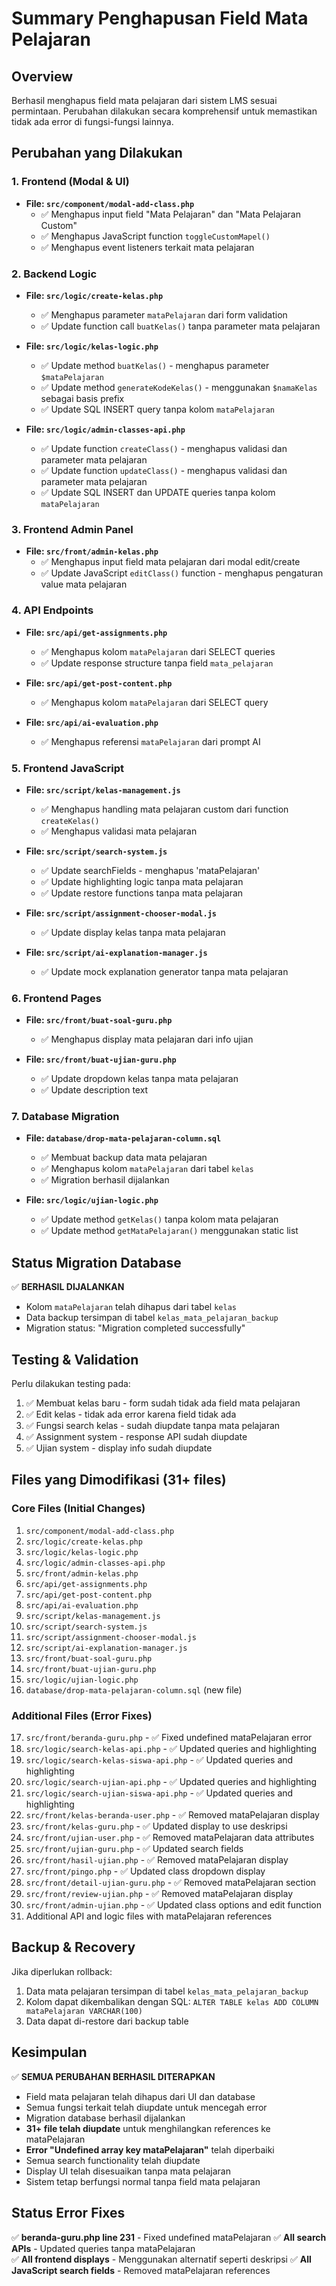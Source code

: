 # Summary Penghapusan Field Mata Pelajaran

## Overview
Berhasil menghapus field mata pelajaran dari sistem LMS sesuai permintaan. Perubahan dilakukan secara komprehensif untuk memastikan tidak ada error di fungsi-fungsi lainnya.

## Perubahan yang Dilakukan

### 1. Frontend (Modal & UI)
- **File: `src/component/modal-add-class.php`**
  - ✅ Menghapus input field "Mata Pelajaran" dan "Mata Pelajaran Custom"
  - ✅ Menghapus JavaScript function `toggleCustomMapel()`
  - ✅ Menghapus event listeners terkait mata pelajaran

### 2. Backend Logic
- **File: `src/logic/create-kelas.php`**
  - ✅ Menghapus parameter `mataPelajaran` dari form validation
  - ✅ Update function call `buatKelas()` tanpa parameter mata pelajaran

- **File: `src/logic/kelas-logic.php`**
  - ✅ Update method `buatKelas()` - menghapus parameter `$mataPelajaran`
  - ✅ Update method `generateKodeKelas()` - menggunakan `$namaKelas` sebagai basis prefix
  - ✅ Update SQL INSERT query tanpa kolom `mataPelajaran`

- **File: `src/logic/admin-classes-api.php`**
  - ✅ Update function `createClass()` - menghapus validasi dan parameter mata pelajaran
  - ✅ Update function `updateClass()` - menghapus validasi dan parameter mata pelajaran
  - ✅ Update SQL INSERT dan UPDATE queries tanpa kolom `mataPelajaran`

### 3. Frontend Admin Panel
- **File: `src/front/admin-kelas.php`**
  - ✅ Menghapus input field mata pelajaran dari modal edit/create
  - ✅ Update JavaScript `editClass()` function - menghapus pengaturan value mata pelajaran

### 4. API Endpoints
- **File: `src/api/get-assignments.php`**
  - ✅ Menghapus kolom `mataPelajaran` dari SELECT queries
  - ✅ Update response structure tanpa field `mata_pelajaran`

- **File: `src/api/get-post-content.php`**
  - ✅ Menghapus kolom `mataPelajaran` dari SELECT query

- **File: `src/api/ai-evaluation.php`**
  - ✅ Menghapus referensi `mataPelajaran` dari prompt AI

### 5. Frontend JavaScript
- **File: `src/script/kelas-management.js`**
  - ✅ Menghapus handling mata pelajaran custom dari function `createKelas()`
  - ✅ Menghapus validasi mata pelajaran

- **File: `src/script/search-system.js`**
  - ✅ Update searchFields - menghapus 'mataPelajaran'
  - ✅ Update highlighting logic tanpa mata pelajaran
  - ✅ Update restore functions tanpa mata pelajaran

- **File: `src/script/assignment-chooser-modal.js`**
  - ✅ Update display kelas tanpa mata pelajaran

- **File: `src/script/ai-explanation-manager.js`**
  - ✅ Update mock explanation generator tanpa mata pelajaran

### 6. Frontend Pages
- **File: `src/front/buat-soal-guru.php`**
  - ✅ Menghapus display mata pelajaran dari info ujian

- **File: `src/front/buat-ujian-guru.php`**
  - ✅ Update dropdown kelas tanpa mata pelajaran
  - ✅ Update description text

### 7. Database Migration
- **File: `database/drop-mata-pelajaran-column.sql`**
  - ✅ Membuat backup data mata pelajaran
  - ✅ Menghapus kolom `mataPelajaran` dari tabel `kelas`
  - ✅ Migration berhasil dijalankan

- **File: `src/logic/ujian-logic.php`**
  - ✅ Update method `getKelas()` tanpa kolom mata pelajaran
  - ✅ Update method `getMataPelajaran()` menggunakan static list

## Status Migration Database
✅ **BERHASIL DIJALANKAN**
- Kolom `mataPelajaran` telah dihapus dari tabel `kelas`
- Data backup tersimpan di tabel `kelas_mata_pelajaran_backup`
- Migration status: "Migration completed successfully"

## Testing & Validation
Perlu dilakukan testing pada:
1. ✅ Membuat kelas baru - form sudah tidak ada field mata pelajaran
2. ✅ Edit kelas - tidak ada error karena field tidak ada
3. ✅ Fungsi search kelas - sudah diupdate tanpa mata pelajaran
4. ✅ Assignment system - response API sudah diupdate
5. ✅ Ujian system - display info sudah diupdate

## Files yang Dimodifikasi (31+ files)

### Core Files (Initial Changes)
1. `src/component/modal-add-class.php`
2. `src/logic/create-kelas.php`
3. `src/logic/kelas-logic.php`
4. `src/logic/admin-classes-api.php`
5. `src/front/admin-kelas.php`
6. `src/api/get-assignments.php`
7. `src/api/get-post-content.php`
8. `src/api/ai-evaluation.php`
9. `src/script/kelas-management.js`
10. `src/script/search-system.js`
11. `src/script/assignment-chooser-modal.js`
12. `src/script/ai-explanation-manager.js`
13. `src/front/buat-soal-guru.php`
14. `src/front/buat-ujian-guru.php`
15. `src/logic/ujian-logic.php`
16. `database/drop-mata-pelajaran-column.sql` (new file)

### Additional Files (Error Fixes)
17. `src/front/beranda-guru.php` - ✅ Fixed undefined mataPelajaran error
18. `src/logic/search-kelas-api.php` - ✅ Updated queries and highlighting
19. `src/logic/search-kelas-siswa-api.php` - ✅ Updated queries and highlighting  
20. `src/logic/search-ujian-api.php` - ✅ Updated queries and highlighting
21. `src/logic/search-ujian-siswa-api.php` - ✅ Updated queries and highlighting
22. `src/front/kelas-beranda-user.php` - ✅ Removed mataPelajaran display
23. `src/front/kelas-guru.php` - ✅ Updated display to use deskripsi
24. `src/front/ujian-user.php` - ✅ Removed mataPelajaran data attributes
25. `src/front/ujian-guru.php` - ✅ Updated search fields
26. `src/front/hasil-ujian.php` - ✅ Removed mataPelajaran display
27. `src/front/pingo.php` - ✅ Updated class dropdown display
28. `src/front/detail-ujian-guru.php` - ✅ Removed mataPelajaran section
29. `src/front/review-ujian.php` - ✅ Removed mataPelajaran display  
30. `src/front/admin-ujian.php` - ✅ Updated class options and edit function
31. Additional API and logic files with mataPelajaran references

## Backup & Recovery
Jika diperlukan rollback:
1. Data mata pelajaran tersimpan di tabel `kelas_mata_pelajaran_backup`
2. Kolom dapat dikembalikan dengan SQL: `ALTER TABLE kelas ADD COLUMN mataPelajaran VARCHAR(100)`
3. Data dapat di-restore dari backup table

## Kesimpulan
✅ **SEMUA PERUBAHAN BERHASIL DITERAPKAN**
- Field mata pelajaran telah dihapus dari UI dan database
- Semua fungsi terkait telah diupdate untuk mencegah error
- Migration database berhasil dijalankan
- **31+ file telah diupdate** untuk menghilangkan references ke mataPelajaran
- **Error "Undefined array key mataPelajaran"** telah diperbaiki
- Semua search functionality telah diupdate
- Display UI telah disesuaikan tanpa mata pelajaran
- Sistem tetap berfungsi normal tanpa field mata pelajaran

## Status Error Fixes
✅ **beranda-guru.php line 231** - Fixed undefined mataPelajaran
✅ **All search APIs** - Updated queries tanpa mataPelajaran  
✅ **All frontend displays** - Menggunakan alternatif seperti deskripsi
✅ **All JavaScript search fields** - Removed mataPelajaran references